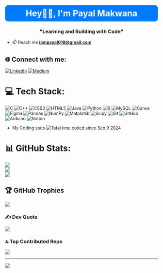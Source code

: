 <h1 align="center" style="background-color:#007BFF;color:white;padding:10px;border-radius:10px;">
  Hey👋🏻, I'm Payal Makwana
</h1>

</h1>
<h3 align="center">"Learning and Building with Code"</h3>

- 📫 Reach me **iampayal018@gmail.com**

## 🌐 Connect with me:
[![LinkedIn](https://img.shields.io/badge/LinkedIn-%230077B5.svg?logo=linkedin&logoColor=white)](https://linkedin.com/in/payal-makwana-a2b73829a/) [![Medium](https://img.shields.io/badge/Medium-12100E?logo=medium&logoColor=white)](https://medium.com/@@iampayal018) 

# 💻 Tech Stack:
![C](https://img.shields.io/badge/c-%2300599C.svg?style=for-the-badge&logo=c&logoColor=white) ![C++](https://img.shields.io/badge/c++-%2300599C.svg?style=for-the-badge&logo=c%2B%2B&logoColor=white) ![CSS3](https://img.shields.io/badge/css3-%231572B6.svg?style=for-the-badge&logo=css3&logoColor=white) ![HTML5](https://img.shields.io/badge/html5-%23E34F26.svg?style=for-the-badge&logo=html5&logoColor=white) ![Java](https://img.shields.io/badge/java-%23ED8B00.svg?style=for-the-badge&logo=openjdk&logoColor=white) ![Python](https://img.shields.io/badge/python-3670A0?style=for-the-badge&logo=python&logoColor=ffdd54) ![R](https://img.shields.io/badge/r-%23276DC3.svg?style=for-the-badge&logo=r&logoColor=white) ![MySQL](https://img.shields.io/badge/mysql-4479A1.svg?style=for-the-badge&logo=mysql&logoColor=white) ![Canva](https://img.shields.io/badge/Canva-%2300C4CC.svg?style=for-the-badge&logo=Canva&logoColor=white) ![Figma](https://img.shields.io/badge/figma-%23F24E1E.svg?style=for-the-badge&logo=figma&logoColor=white) ![Pandas](https://img.shields.io/badge/pandas-%23150458.svg?style=for-the-badge&logo=pandas&logoColor=white) ![NumPy](https://img.shields.io/badge/numpy-%23013243.svg?style=for-the-badge&logo=numpy&logoColor=white) ![Matplotlib](https://img.shields.io/badge/Matplotlib-%23ffffff.svg?style=for-the-badge&logo=Matplotlib&logoColor=black) ![Scipy](https://img.shields.io/badge/SciPy-%230C55A5.svg?style=for-the-badge&logo=scipy&logoColor=%white) ![Git](https://img.shields.io/badge/git-%23F05033.svg?style=for-the-badge&logo=git&logoColor=white) ![GitHub](https://img.shields.io/badge/github-%23121011.svg?style=for-the-badge&logo=github&logoColor=white) ![Arduino](https://img.shields.io/badge/-Arduino-00979D?style=for-the-badge&logo=Arduino&logoColor=white) ![Notion](https://img.shields.io/badge/Notion-%23000000.svg?style=for-the-badge&logo=notion&logoColor=white)

- My Coding stats
   <a href="https://wakatime.com/@bf6de611-78f6-4a85-8095-c69807d620e6"><img src="https://wakatime.com/badge/user/bf6de611-78f6-4a85-8095-c69807d620e6.svg" alt="Total time coded since Sep 9 2024" /></a>
  
# 📊 GitHub Stats:
![](https://github-readme-stats.vercel.app/api?username=Payal-mak&theme=radical&hide_border=false&include_all_commits=true&count_private=true)<br/>
![](https://github-readme-streak-stats.herokuapp.com/?user=Payal-mak&theme=radical&hide_border=false)<br/>
![](https://github-readme-stats.vercel.app/api/top-langs/?username=Payal-mak&theme=radical&hide_border=false&include_all_commits=true&count_private=true&layout=compact)

## 🏆 GitHub Trophies
![](https://github-profile-trophy.vercel.app/?username=Payal-mak&theme=radical&no-frame=false&no-bg=true&margin-w=4)

### ✍️ Dev Quote
![](https://quotes-github-readme.vercel.app/api?type=horizontal&theme=radical)

### 🔝 Top Contributed Repo
![](https://github-contributor-stats.vercel.app/api?username=Payal-mak&limit=5&theme=dark&combine_all_yearly_contributions=true)

---
[![](https://visitcount.itsvg.in/api?id=Payal-mak&label=Profile%20Views&color=0&icon=0&pretty=true)](https://visitcount.itsvg.in)
